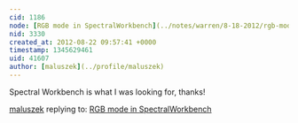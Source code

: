 ```yaml
---
cid: 1186
node: [RGB mode in SpectralWorkbench](../notes/warren/8-18-2012/rgb-mode-spectralworkbench)
nid: 3330
created_at: 2012-08-22 09:57:41 +0000
timestamp: 1345629461
uid: 41607
author: [maluszek](../profile/maluszek)
---
```


Spectral Workbench is what I was looking for, thanks!

[maluszek](../profile/maluszek) replying to: [RGB mode in SpectralWorkbench](../notes/warren/8-18-2012/rgb-mode-spectralworkbench)

